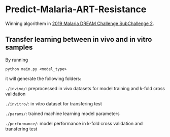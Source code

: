 # Predict-Malaria-ART-Resistance

Winning algorithem in [2019 Malaria DREAM Challenge SubChallenge 2](https://www.synapse.org/#!Synapse:syn16924919/wiki/583955).

## Transfer learning between in vivo and in vitro samples

By running
```
python main.py <model_type> 
```
it will generate the following folders:

`./invivo/`: preprocessed in vivo datasets  for model training and k-fold cross validation

`./invitro/`: in vitro dataset for transfering test

`./params/`: trained machine learning model parameters

`./performance/`: model performance in k-fold cross validation and transfering test

